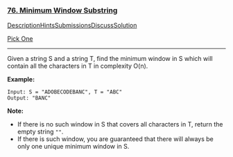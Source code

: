 ### [76. Minimum Window Substring](https://leetcode.com/problems/minimum-window-substring/description/)

[Description](https://leetcode.com/problems/minimum-window-substring/description/)[Hints](https://leetcode.com/problems/minimum-window-substring/hints/)[Submissions](https://leetcode.com/problems/minimum-window-substring/submissions/)[Discuss](https://leetcode.com/problems/minimum-window-substring/discuss/)[Solution](https://leetcode.com/problems/minimum-window-substring/solution/)

[Pick One](https://leetcode.com/problems/random-one-question/)

------

Given a string S and a string T, find the minimum window in S which will contain all the characters in T in complexity O(n).

**Example:**

```
Input: S = "ADOBECODEBANC", T = "ABC"
Output: "BANC"
```

**Note:**

- If there is no such window in S that covers all characters in T, return the empty string `""`.
- If there is such window, you are guaranteed that there will always be only one unique minimum window in S.